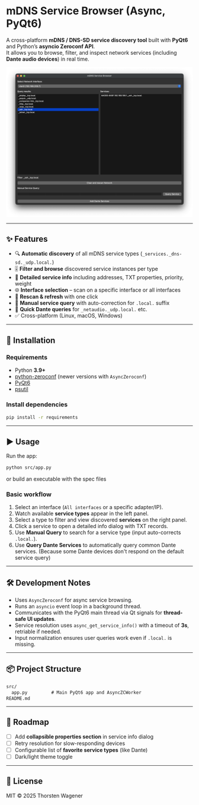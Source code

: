 # mDNS Service Browser (Async, PyQt6)

A cross-platform **mDNS / DNS-SD service discovery tool** built with **PyQt6** and Python’s **asyncio Zeroconf API**.  
It allows you to browse, filter, and inspect network services (including **Dante audio devices**) in real time.

![screenshot-placeholder](assets/demo.png)

---

## ✨ Features

- 🔍 **Automatic discovery** of all mDNS service types (`_services._dns-sd._udp.local.`)  
- 🎚️ **Filter and browse** discovered service instances per type  
- 📜 **Detailed service info** including addresses, TXT properties, priority, weight  
- 🌐 **Interface selection** – scan on a specific interface or all interfaces  
- 🔄 **Rescan & refresh** with one click  
- 📝 **Manual service query** with auto-correction for `.local.` suffix  
- 🎵 **Quick Dante queries** for `_netaudio._udp.local.` etc.  
- ✅ Cross-platform (Linux, macOS, Windows)

---

## 🚀 Installation

### Requirements
- Python **3.9+**
- [python-zeroconf](https://github.com/jstasiak/python-zeroconf) (newer versions with `AsyncZeroconf`)
- [PyQt6](https://pypi.org/project/PyQt6/)
- [psutil](https://pypi.org/project/psutil/)

### Install dependencies
```bash
pip install -r requirements
```

---

## ▶️ Usage

Run the app:

```bash
python src/app.py
```

or build an executable with the spec files 

### Basic workflow
1. Select an interface (`All interfaces` or a specific adapter/IP).  
2. Watch available **service types** appear in the left panel.  
3. Select a type to filter and view discovered **services** on the right panel.  
4. Click a service to open a detailed info dialog with TXT records.  
5. Use **Manual Query** to search for a service type (input auto-corrects `.local.`).  
6. Use **Query Dante Services** to automatically query common Dante services. (Because some Dante devices don't respond on the default service query)  

---

## 🛠️ Development Notes

- Uses `AsyncZeroconf` for async service browsing.  
- Runs an `asyncio` event loop in a background thread.  
- Communicates with the PyQt6 main thread via Qt signals for **thread-safe UI updates**.  
- Service resolution uses `async_get_service_info()` with a timeout of **3s**, retriable if needed.  
- Input normalization ensures user queries work even if `.local.` is missing.  

---

## 📦 Project Structure
```
src/
  app.py         # Main PyQt6 app and AsyncZCWorker
README.md
```

---

## 🔮 Roadmap
- [ ] Add **collapsible properties section** in service info dialog  
- [ ] Retry resolution for slow-responding devices  
- [ ] Configurable list of **favorite service types** (like Dante)  
- [ ] Dark/light theme toggle  

---

## 📜 License
MIT © 2025 Thorsten Wagener 
